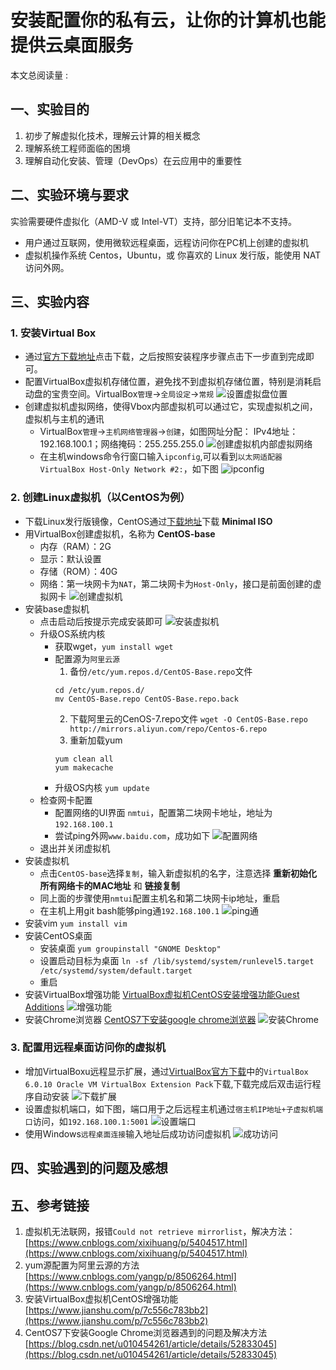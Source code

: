# 安装配置你的私有云，让你的计算机也能提供云桌面服务
<script async src="//busuanzi.ibruce.info/busuanzi/2.3/busuanzi.pure.mini.js"></script>
<span id="busuanzi_container_page_pv">本文总阅读量 : <span id="busuanzi_value_page_pv"></span></span>
## 一、实验目的
1. 初步了解虚拟化技术，理解云计算的相关概念  
2. 理解系统工程师面临的困境
3. 理解自动化安装、管理（DevOps）在云应用中的重要性

## 二、实验环境与要求
 实验需要硬件虚拟化（AMD-V 或 Intel-VT）支持，部分旧笔记本不支持。
 - 用户通过互联网，使用微软远程桌面，远程访问你在PC机上创建的虚拟机
 - 虚拟机操作系统 Centos，Ubuntu，或 你喜欢的 Linux 发行版，能使用 NAT 访问外网。

## 三、实验内容
### 1. 安装Virtual Box
- 通过[官方下载地址](https://www.virtualbox.org/)点击下载，之后按照安装程序步骤点击下一步直到完成即可。
- 配置VirtualBox虚拟机存储位置，避免找不到虚拟机存储位置，特别是消耗启动盘的宝贵空间。VirtualBox`管理`->`全局设定`->`常规`
![设置虚拟盘位置](./hw1-pic/1-全局设定虚拟电脑地址.png)
- 创建虚拟机虚拟网络，使得Vbox内部虚拟机可以通过它，实现虚拟机之间，虚拟机与主机的通讯
    - VirtualBox`管理`->`主机网络管理器`->`创建`，如图网址分配：
    IPv4地址：192.168.100.1；网络掩码：255.255.255.0
    ![创建虚拟机内部虚拟网络](./hw1-pic/2-添加虚拟网卡.png)
    - 在主机windows命令行窗口输入`ipconfig`,可以看到`以太网适配器 VirtualBox Host-Only Network #2:`，如下图
    ![ipconfig](./hw1-pic/3-ipconfig验证添加虚拟网卡成功.png)

### 2. 创建Linux虚拟机（以CentOS为例）
- 下载Linux发行版镜像，CentOS通过[下载地址](https://www.centos.org/download/)下载 **Minimal ISO** 
- 用VirtualBox创建虚拟机，名称为 **CentOS-base**
    - 内存（RAM）：2G
    - 显示：默认设置
    - 存储（ROM）：40G
    - 网络：第一块网卡为`NAT`，第二块网卡为`Host-Only`，接口是前面创建的虚拟网卡
     ![创建虚拟机](./hw1-pic/4-虚拟机网卡设置.png)
- 安装base虚拟机
    - 点击启动后按提示完成安装即可
    ![安装虚拟机](./hw1-pic/5-安装centos.png)
    - 升级OS系统内核
        - 获取wget，`yum install wget`
        - 配置源为```阿里云源```
            1. 备份`/etc/yum.repos.d/CentOS-Base.repo`文件
            ```
            cd /etc/yum.repos.d/
            mv CentOS-Base.repo CentOS-Base.repo.back
            ```
            2. 下载阿里云的CenOS-7.repo文件
            `wget -O CentOS-Base.repo http://mirrors.aliyun.com/repo/Centos-6.repo `
            3.  重新加载yum
            ```
            yum clean all
            yum makecache
            ```
        - 升级OS内核 `yum update`
    - 检查网卡配置
        - 配置网络的UI界面 `nmtui`，配置第二块网卡地址，地址为`192.168.100.1`
        - 尝试ping外网`www.baidu.com`，成功如下
       ![配置网络](./hw1-pic/8-配置网络.png)
    - 退出并关闭虚拟机
- 安装虚拟机
    - 点击`CentOS-base`选择`复制`，输入新虚拟机的名字，注意选择 **重新初始化所有网络卡的MAC地址** 和 **链接复制**
    - 同上面的步骤使用`nmtui`配置主机名和第二块网卡ip地址，重启
    - 在主机上用git bash能够ping通`192.168.100.1`
    ![ping通](./hw1-pic/9-github能ping通.png)
- 安装vim `yum install vim`
- 安装CentOS桌面
    - 安装桌面
    `yum groupinstall "GNOME Desktop"`
    - 设置启动目标为桌面
    `ln -sf /lib/systemd/system/runlevel5.target /etc/systemd/system/default.target`
    - 重启
- 安装VirtualBox增强功能
[VirtualBox虚拟机CentOS安装增强功能Guest Additions](https://www.jianshu.com/p/7c556c783bb2)
![增强功能](./hw1-pic/11-安装增强功能.png)
- 安装Chrome浏览器
[CentOS7下安装google chrome浏览器](https://blog.csdn.net/u010454261/article/details/52833045)
![安装Chrome](./hw1-pic/12-安装chrome.png)
### 3. 配置用远程桌面访问你的虚拟机
- 增加VirtualBoxu远程显示扩展，通过[VirtualBox官方下载](https://www.virtualbox.org/wiki/Downloads)中的`VirtualBox 6.0.10 Oracle VM VirtualBox Extension Pack`下载,下载完成后双击运行程序自动安装
![下载扩展](./hw1-pic/13-下载扩展包.png)
- 设置虚拟机端口，如下图，端口用于之后远程主机通过`宿主机IP地址+子虚拟机端口`访问，如`192.168.100.1:5001`
![设置端口](./hw1-pic/12-设置端口.png)
- 使用Windows`远程桌面连接`输入地址后成功访问虚拟机
![成功访问](./hw01-pic/14-建立远程连接成功.png)
## 四、实验遇到的问题及感想

## 五、参考链接
1. 虚拟机无法联网，报错`Could not retrieve mirrorlist`，解决方法：
[https://www.cnblogs.com/xixihuang/p/5404517.html](https://www.cnblogs.com/xixihuang/p/5404517.html)
2. yum源配置为阿里云源的方法  
[https://www.cnblogs.com/yangp/p/8506264.html](https://www.cnblogs.com/yangp/p/8506264.html)
2. 安装VirtualBox虚拟机CentOS增强功能
[https://www.jianshu.com/p/7c556c783bb2](https://www.jianshu.com/p/7c556c783bb2)
4. CentOS7下安装Google Chrome浏览器遇到的问题及解决方法
[https://blog.csdn.net/u010454261/article/details/52833045](https://blog.csdn.net/u010454261/article/details/52833045)